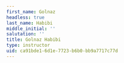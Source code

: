 ```yaml
---
first_name: Golnaz
headless: true
last_name: Habibi
middle_initial: ''
salutation: ''
title: Golnaz Habibi
type: instructor
uid: ca91bde1-6d1e-7723-b6b0-bb9a7717c77d
---
```

